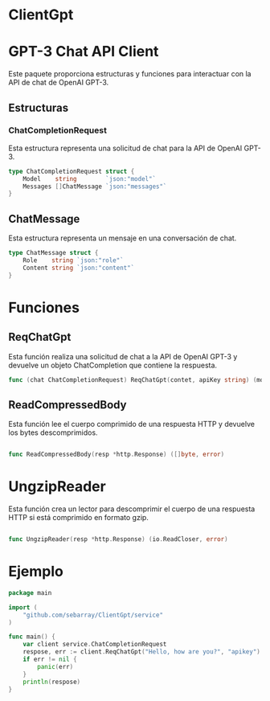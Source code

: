 # ClientGpt



# GPT-3 Chat API Client

Este paquete proporciona estructuras y funciones para interactuar con la API de chat de OpenAI GPT-3.

## Estructuras


### ChatCompletionRequest

Esta estructura representa una solicitud de chat para la API de OpenAI GPT-3.

```go
type ChatCompletionRequest struct {
	Model    string        `json:"model"`
	Messages []ChatMessage `json:"messages"`
}
```
## ChatMessage

Esta estructura representa un mensaje en una conversación de chat.

```go
type ChatMessage struct {
	Role    string `json:"role"`
	Content string `json:"content"`
}
```


# Funciones

## ReqChatGpt

Esta función realiza una solicitud de chat a la API de OpenAI GPT-3 y devuelve un objeto ChatCompletion que contiene la respuesta.

```go
func (chat ChatCompletionRequest) ReqChatGpt(contet, apiKey string) (model.ChatCompletion, error)

```

## ReadCompressedBody
Esta función lee el cuerpo comprimido de una respuesta HTTP y devuelve los bytes descomprimidos.

```go

func ReadCompressedBody(resp *http.Response) ([]byte, error)

```


# UngzipReader
Esta función crea un lector para descomprimir el cuerpo de una respuesta HTTP si está comprimido en formato gzip.

```go

func UngzipReader(resp *http.Response) (io.ReadCloser, error)

```

# Ejemplo

```go
package main

import (
	"github.com/sebarray/ClientGpt/service"
)

func main() {
	var client service.ChatCompletionRequest
	respose, err := client.ReqChatGpt("Hello, how are you?", "apikey")
	if err != nil {
		panic(err)
	}
	println(respose)
}
```
